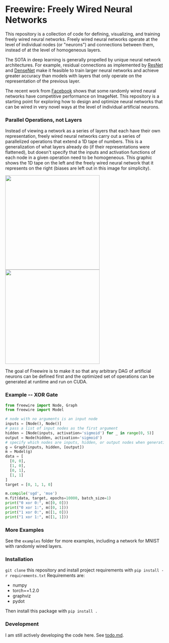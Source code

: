 # Freewire: Freely Wired Neural Networks
This repository is a collection of code for defining, visualizing, and training
freely wired neural networks. Freely wired neural networks operate at the level of individual nodes (or "neurons") and connections between them, instead of at
the level of homogeneous layers.

The SOTA in deep learning is generally propelled by unique neural network architectures. For 
example, residual connections as implemented by [ResNet](https://arxiv.org/abs/1512.03385) 
and [DenseNet](https://arxiv.org/abs/1608.06993) make it feasible to train larger neural networks
and achieve greater accuracy than models with layers that only operate on the representation
of the previous layer.

The recent work from [Facebook](https://arxiv.org/abs/1904.01569) shows that some randomly
wired neural networks have competitive performance on ImageNet. This repository
is a starting point for exploring how to design and optimize neural networks
that can be wired in very novel ways at the level of individual artificial neurons.

### Parallel Operations, not Layers
Instead of viewing a network as a series of layers that each have their own representation,
freely wired neural networks carry out a series of parallelized operations that extend a
1D tape of numbers. This is a generalization of what layers already do (if their representations were flattened), 
but doesn't specify that the inputs and activation functions of each node in a given operation need to be homogeneous. 
This graphic shows the 1D tape on the left and the freely wired
neural network that it represents on the right (biases are left out in this image for simplicity).

<img src="https://i.imgur.com/ouGgwEQ.png" height="300"><img src="https://i.imgur.com/13KNQ6f.png" height="300">

The goal of Freewire is to make it so that any arbitrary DAG of artificial neurons 
can be defined first and the optimized set of operations can be generated at runtime
and run on CUDA.


### Example -- XOR Gate
```python
from freewire import Node, Graph
from freewire import Model

# node with no arguments is an input node
inputs = [Node(), Node()]
# pass a list of input nodes as the first argument
hidden = [Node(inputs, activation='sigmoid') for _ in range(0, 5)]
output = Node(hidden, activation='sigmoid')
# specify which nodes are inputs, hidden, or output nodes when generating graph
g = Graph(inputs, hidden, [output])
m = Model(g)
data = [
  [0, 0],
  [1, 0],
  [0, 1],
  [1, 1]
]
target = [0, 1, 1, 0]

m.compile('sgd', 'mse')
m.fit(data, target, epochs=10000, batch_size=1)
print("0 xor 0:", m([0, 0]))
print("0 xor 1:", m([0, 1]))
print("1 xor 0:", m([1, 0]))
print("1 xor 1:", m([1, 1]))
```
### More Examples
See the `examples` folder for more examples, including a network for MNIST with randomly wired layers.

### Installation
`git clone` this repository and install project requirements with `pip install -r requirements.txt`
Requirements are:
* numpy
* torch==1.2.0
* graphviz
* pydot

Then install this package with `pip install .`

### Development
I am still actively developing the code here. See [todo.md](todo.md).